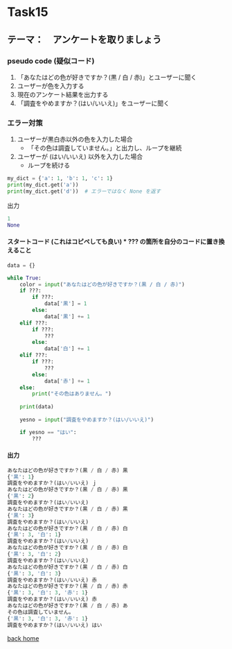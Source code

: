 # Task15
## テーマ：　アンケートを取りましょう

### pseudo code (疑似コード)
1. 「あなたはどの色が好きですか？(黒 / 白 / 赤)」とユーザーに聞く
2. ユーザーが色を入力する
3. 現在のアンケート結果を出力する
4. 「調査をやめますか？(はい/いいえ)」をユーザーに聞く

### エラー対策
1. ユーザーが黒白赤以外の色を入力した場合
    - 「その色は調査していません。」と出力し、ループを継続
2. ユーザーが (はい/いいえ) 以外を入力した場合
    - ループを続ける

```python
my_dict = {'a': 1, 'b': 1, 'c': 1}
print(my_dict.get('a'))
print(my_dict.get('d'))  # エラーではなく None を返す

```

出力
```python
1
None
```



#### スタートコード (これはコピペしても良い)    *  **???** の箇所を自分のコードに置き換えること
```python
data = {}

while True:
    color = input("あなたはどの色が好きですか？(黒 / 白 / 赤)")
    if ???:
        if ???:
            data['黒'] = 1
        else:
            data['黒'] += 1
    elif ???:
        if ???:
            ???
        else:
            data['白'] += 1
    elif ???:
        if ???:
            ???
        else:
            data['赤'] += 1
    else:
        print("その色はありません。")
    
    print(data)
    
    yesno = input("調査をやめますか？(はい/いいえ)")

    if yesno == "はい":
        ???

```

#### 出力
```python
あなたはどの色が好きですか？(黒 / 白 / 赤) 黒
{'黒': 1}
調査をやめますか？(はい/いいえ) ｊ
あなたはどの色が好きですか？(黒 / 白 / 赤) 黒
{'黒': 2}
調査をやめますか？(はい/いいえ) 
あなたはどの色が好きですか？(黒 / 白 / 赤) 黒
{'黒': 3}
調査をやめますか？(はい/いいえ) 
あなたはどの色が好きですか？(黒 / 白 / 赤) 白
{'黒': 3, '白': 1}
調査をやめますか？(はい/いいえ) 
あなたはどの色が好きですか？(黒 / 白 / 赤) 白
{'黒': 3, '白': 2}
調査をやめますか？(はい/いいえ) 
あなたはどの色が好きですか？(黒 / 白 / 赤) 白
{'黒': 3, '白': 3}
調査をやめますか？(はい/いいえ) 赤
あなたはどの色が好きですか？(黒 / 白 / 赤) 赤
{'黒': 3, '白': 3, '赤': 1}
調査をやめますか？(はい/いいえ) 赤
あなたはどの色が好きですか？(黒 / 白 / 赤) あ
その色は調査していません。
{'黒': 3, '白': 3, '赤': 1}
調査をやめますか？(はい/いいえ) はい
```



[back home](https://github.com/Seigakuin/todays_task)
